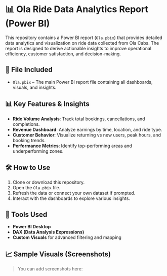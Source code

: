 # 📊 Ola Ride Data Analytics Report (Power BI)

This repository contains a Power BI report (`Ola.pbix`) that provides detailed data analytics and visualization on ride data collected from Ola Cabs. The report is designed to derive actionable insights to improve operational efficiency, customer satisfaction, and decision-making.

## 📁 File Included

* `Ola.pbix` – The main Power BI report file containing all dashboards, visuals, and insights.

## 📊 Key Features & Insights

* **Ride Volume Analysis**: Track total bookings, cancellations, and completions.
* **Revenue Dashboard**: Analyze earnings by time, location, and ride type.
* **Customer Behavior**: Visualize returning vs new users, peak hours, and booking trends.
* **Performance Metrics**: Identify top-performing areas and underperforming zones.

## 🛠️ How to Use

1. Clone or download this repository.
2. Open the `Ola.pbix` file.
3. Refresh the data or connect your own dataset if prompted.
4. Interact with the dashboards to explore various insights.

## 📌 Tools Used

* **Power BI Desktop**
* **DAX (Data Analysis Expressions)**
* **Custom Visuals** for advanced filtering and mapping

## 📈 Sample Visuals (Screenshots)

> You can add screenshots here:
